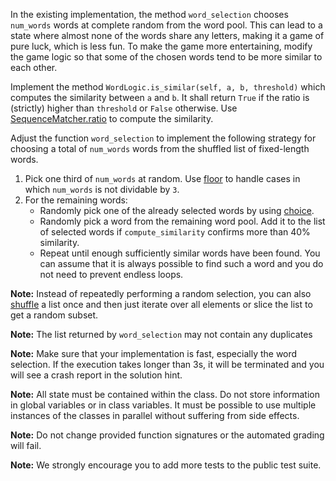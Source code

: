 In the existing implementation, the method `word_selection` chooses `num_words` words at complete random from the word pool. This can lead to a state where almost none of the words share any letters, making it a game of pure luck, which is less fun. To make the game more entertaining, modify the game logic so that some of the chosen words tend to be more similar to each other.

Implement the method `WordLogic.is_similar(self, a, b, threshold)` which computes the similarity between `a` and `b`. It shall return `True` if the ratio is (strictly) higher than `threshold` or `False` otherwise. Use [SequenceMatcher.ratio](https://docs.python.org/3.7/library/difflib.html#difflib.SequenceMatcher.ratio) to compute the similarity.

Adjust the function `word_selection` to implement the following strategy for choosing a total of `num_words` words from the shuffled list of fixed-length words.

1. Pick one third of `num_words` at random. Use [floor](https://docs.python.org/3.7/library/math.html#math.floor) to handle cases in which `num_words` is not dividable by `3`.
2. For the remaining words:
    * Randomly pick one of the already selected words by using [choice](https://docs.python.org/3/library/random.html#random.choice).
    * Randomly pick a word from the remaining word pool. Add it to the list of selected words if `compute_similarity` confirms more than 40% similarity.
    * Repeat until enough sufficiently similar words have been found. You can assume that it is always possible to find such a word and you do not need to prevent endless loops.


**Note:** Instead of repeatedly performing a random selection, you can also [shuffle](https://docs.python.org/3/library/random.html#random.shuffle) a list once and then just iterate over all elements or slice the list to get a random subset.

**Note:** The list returned by `word_selection` may not contain any duplicates

**Note:** Make sure that your implementation is fast, especially the word selection. If the execution takes longer than 3s, it will be terminated and you will see a crash report in the solution hint.

**Note:** All state must be contained within the class. Do not store information in global variables or in class variables. It must be possible to use multiple instances of the classes in parallel without suffering from side effects.

**Note:** Do not change provided function signatures or the automated grading will fail.

**Note:** We strongly encourage you to add more tests to the public test suite.

